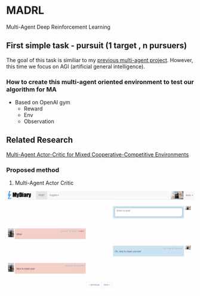 # MADRL
Multi-Agent Deep Reinforcement Learning
## First simple task - pursuit (1 target , n pursuers)
The goal of this task is similiar to my [previous multi-agent project](https://github.com/namidairo777/xiao_multiagent). However, this time we focus on AGI (artificial general intelligence).
### How to create this multi-agent oriented environment to test our algorithm for MA
- Based on OpenAI gym
	- Reward
	- Env
	- Observation

## Related Research
[Multi-Agent Actor-Critic for Mixed Cooperative-Competitive Environments](https://arxiv.org/pdf/1706.02275.pdf)
### Proposed method
1. Multi-Agent Actor Critic

![Chatting](https://github.com/namidairo777/mydiary/blob/master/git_img/chatting.png)
